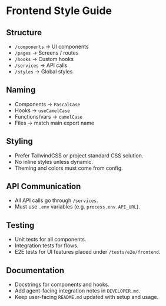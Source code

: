 # Frontend Style Guide

## Structure
- `/components` → UI components
- `/pages` → Screens / routes
- `/hooks` → Custom hooks
- `/services` → API calls
- `/styles` → Global styles

## Naming
- Components → `PascalCase`
- Hooks → `useCamelCase`
- Functions/vars → `camelCase`
- Files → match main export name

## Styling
- Prefer TailwindCSS or project standard CSS solution.
- No inline styles unless dynamic.
- Theming and colors must come from config.

## API Communication
- All API calls go through `/services`.
- Must use `.env` variables (e.g. `process.env.API_URL`).

## Testing
- Unit tests for all components.
- Integration tests for flows.
- E2E tests for UI features placed under `/tests/e2e/frontend`.

## Documentation
- Docstrings for components and hooks.
- Add agent-facing integration notes in `DEVELOPER.md`.
- Keep user-facing `README.md` updated with setup and usage.
